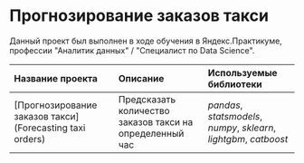 # Прогнозирование заказов такси

Данный проект был выполнен в ходе обучения в Яндекс.Практикуме, профессии "Аналитик данных" / "Специалист по Data Science".

| Название проекта | Описание | Используемые библиотеки | 
| :---------------------- | :---------------------- | :---------------------- |
| [Прогнозирование заказов такси](Forecasting taxi orders) | Предсказать количество заказов такси на определенный час | *pandas*, *statsmodels*, *numpy*, *sklearn*, *lightgbm*, *catboost*|